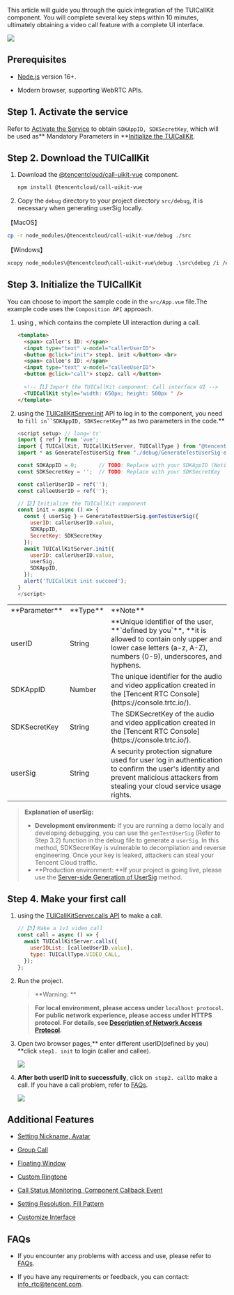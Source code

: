 This article will guide you through the quick integration of the TUICallKit component. You will complete several key steps within 10 minutes, ultimately obtaining a video call feature with a complete UI interface.

![](https://write-document-release-1258344699.cos.ap-guangzhou.tencentcos.cn/100029836296/ace7b80f181f11ef9c015254002977b6.png)

## Prerequisites
- [Node.js](https://nodejs.org/en/) version 16+.

- Modern browser, supporting WebRTC APIs.


## Step 1. Activate the service

Refer to [Activate the Service](https://trtc.io/document/59832?platform=web&product=call) to obtain `SDKAppID, SDKSecretKey`, which will be used as** Mandatory Parameters in **[Initialize the TUICallKit](https://write.woa.com/document/95734407106699264).

## Step 2. Download the TUICallKit
1. Download the [@tencentcloud/call-uikit-vue](https://www.npmjs.com/package/@tencentcloud/call-uikit-vue) component.

   ``` bash
   npm install @tencentcloud/call-uikit-vue
   ```
2. Copy the `debug` directory to your project directory `src/debug`, it is necessary when generating userSig locally.


   


【MacOS】
``` bash
cp -r node_modules/@tencentcloud/call-uikit-vue/debug ./src
```


【Windows】
``` html
xcopy node_modules\@tencentcloud\call-uikit-vue\debug .\src\debug /i /e
```


## Step 3. Initialize the TUICallKit

You can choose to import the sample code in the `src/App.vue` file.The example code uses the `Composition API` approach.
1. using [<TUICallKit />](https://trtc.io/document/51015#init#tuicallkit), which contains the complete UI interaction during a call.

   ``` html
   <template>
     <span> caller's ID: </span>
     <input type="text" v-model="callerUserID"> 
     <button @click="init"> step1. init </button> <br>
     <span> callee's ID: </span>
     <input type="text" v-model="calleeUserID">
     <button @click="call"> step2. call </button>
     
     <!--【1】Import the TUICallKit component: Call interface UI -->
     <TUICallKit style="width: 650px; height: 500px " />
   </template>
   ```
2. using the [TUICallKitServer.init](https://trtc.io/document/51015#init) API to log in to the component, you need to `fill in``SDKAppID, SDKSecretKey`** as two parameters in the code.**

   ``` javascript
   <script setup> // lang='ts'
   import { ref } from 'vue';
   import { TUICallKit, TUICallKitServer, TUICallType } from "@tencentcloud/call-uikit-vue";
   import * as GenerateTestUserSig from "./debug/GenerateTestUserSig-es"; // Refer to Step 2.3
   
   const SDKAppID = 0;       // TODO: Replace with your SDKAppID (Notice: SDKAppID is of type number）
   const SDKSecretKey = '';  // TODO: Replace with your SDKSecretKey
   
   const callerUserID = ref('');
   const calleeUserID = ref('');
   
   //【2】Initialize the TUICallKit component
   const init = async () => {
     const { userSig } = GenerateTestUserSig.genTestUserSig({
       userID: callerUserID.value, 
       SDKAppID,
       SecretKey: SDKSecretKey 
     });
     await TUICallKitServer.init({
       userID: callerUserID.value, 
       userSig, 
       SDKAppID,
     });
     alert('TUICallKit init succeed');
   }
   </script>
   ```
<table>
<tr>
<td rowspan="1" colSpan="1" >**Parameter**</td>

<td rowspan="1" colSpan="1" >**Type**</td>

<td rowspan="1" colSpan="1" >**Note**</td>
</tr>

<tr>
<td rowspan="1" colSpan="1" >userID</td>

<td rowspan="1" colSpan="1" >String</td>

<td rowspan="1" colSpan="1" >**Unique identifier of the user, **`defined by you`**, **it is allowed to contain only upper and lower case letters (a-z, A-Z), numbers (0-9), underscores, and hyphens.</td>
</tr>

<tr>
<td rowspan="1" colSpan="1" >SDKAppID</td>

<td rowspan="1" colSpan="1" >Number</td>

<td rowspan="1" colSpan="1" >The unique identifier for the audio and video application created in the [Tencent RTC Console](https://console.trtc.io/).</td>
</tr>

<tr>
<td rowspan="1" colSpan="1" >SDKSecretKey</td>

<td rowspan="1" colSpan="1" >String</td>

<td rowspan="1" colSpan="1" >The SDKSecretKey of the audio and video application created in the [Tencent RTC Console](https://console.trtc.io/).</td>
</tr>

<tr>
<td rowspan="1" colSpan="1" >userSig</td>

<td rowspan="1" colSpan="1" >String</td>

<td rowspan="1" colSpan="1" >A security protection signature used for user log in authentication to confirm the user's identity and prevent malicious attackers from stealing your cloud service usage rights.</td>
</tr>
</table>
   

   > **Explanation of userSig:**
   > 
>   - **Development environment:** If you are running a demo locally and developing debugging, you can use the `genTestUserSig` (Refer to Step 3.2) function in the debug file to generate a `userSig`. In this method, SDKSecretKey is vulnerable to decompilation and reverse engineering. Once your key is leaked, attackers can steal your Tencent Cloud traffic.
>   - **Production environment: **If your project is going live, please use the [Server-side Generation of UserSig](https://trtc.io/document/35166) method.


## Step 4. Make your first call
1. using the [TUICallKitServer.calls API](https://trtc.io/document/51015#calls) to make a call.

   ``` javascript
   //【3】Make a 1v1 video call
   const call = async () => {
     await TUICallKitServer.calls({
       userIDList: [calleeUserID.value],
       type: TUICallType.VIDEO_CALL,
     }); 
   };
   ```
2. Run the project.
   

   > **Warning: **
   > 

   > **For local environment, please access under **`localhost protocol`**. For public network experience, please access under HTTPS protocol. For details, see **[Description of Network Access Protocol](https://web.sdk.qcloud.com/trtc/webrtc/doc/en/tutorial-05-info-browser.html#h2-3)**.**
   > 

3. Open two browser pages,** enter different userID(defined by you) **click `step1. init` to login (caller and callee).


   ![](https://write-document-release-1258344699.cos.ap-guangzhou.tencentcos.cn/100029836296/601ba223668811efbd54525400f69702.png)

4. **After both userID init to successfully**, click on` step2. call`to make a call. If you have a call problem, refer to [FAQs](https://trtc.io/document/51024?platform=android&product=call#create_userID).


   ![](https://write-document-release-1258344699.cos.ap-guangzhou.tencentcos.cn/100029836296/5dbee027668811efbd54525400f69702.png)


## Additional Features
- [Setting Nickname, Avatar](https://trtc.io/document/59834?platform=web&product=call)

- [Group Call](https://trtc.io/document/59838?platform=web&product=call)

- [Floating Window](https://trtc.io/document/59842?platform=web&product=call)

- [Custom Ringtone](https://trtc.io/document/59847?platform=web&product=call)

- [Call Status Monitoring, Component Callback Event](https://trtc.io/document/59852?platform=web&product=call)

- [Setting Resolution, Fill Pattern](https://trtc.io/document/59835?platform=web&product=call)

- [Customize Interface](https://trtc.io/document/50997?platform=web&product=call)


## FAQs
- If you encounter any problems with access and use, please refer to [FAQs](https://trtc.io/document/51024?platform=web&product=call).

- If you have any requirements or feedback, you can contact: info_rtc@tencent.com.
